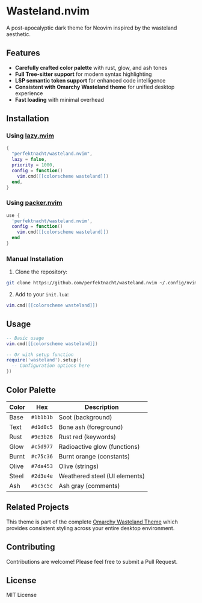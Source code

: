 # Wasteland.nvim

A post-apocalyptic dark theme for Neovim inspired by the wasteland aesthetic.

## Features

- **Carefully crafted color palette** with rust, glow, and ash tones
- **Full Tree-sitter support** for modern syntax highlighting
- **LSP semantic token support** for enhanced code intelligence
- **Consistent with Omarchy Wasteland theme** for unified desktop experience
- **Fast loading** with minimal overhead

## Installation

### Using [lazy.nvim](https://github.com/folke/lazy.nvim)

```lua
{
  "perfektnacht/wasteland.nvim",
  lazy = false,
  priority = 1000,
  config = function()
    vim.cmd([[colorscheme wasteland]])
  end,
}
```

### Using [packer.nvim](https://github.com/wbthomason/packer.nvim)

```lua
use {
  'perfektnacht/wasteland.nvim',
  config = function()
    vim.cmd([[colorscheme wasteland]])
  end
}
```

### Manual Installation

1. Clone the repository:
```bash
git clone https://github.com/perfektnacht/wasteland.nvim ~/.config/nvim/pack/themes/start/wasteland.nvim
```

2. Add to your `init.lua`:
```lua
vim.cmd([[colorscheme wasteland]])
```

## Usage

```lua
-- Basic usage
vim.cmd([[colorscheme wasteland]])

-- Or with setup function
require('wasteland').setup({
  -- Configuration options here
})
```

## Color Palette

| Color | Hex | Description |
|-------|-----|-------------|
| Base | `#1b1b1b` | Soot (background) |
| Text | `#d1d0c5` | Bone ash (foreground) |
| Rust | `#9e3b26` | Rust red (keywords) |
| Glow | `#c5d977` | Radioactive glow (functions) |
| Burnt | `#c75c36` | Burnt orange (constants) |
| Olive | `#7da453` | Olive (strings) |
| Steel | `#2d3e4e` | Weathered steel (UI elements) |
| Ash | `#5c5c5c` | Ash gray (comments) |

## Related Projects

This theme is part of the complete [Omarchy Wasteland Theme](https://github.com/perfektnacht/omarchy-wasteland-theme) which provides consistent styling across your entire desktop environment.

## Contributing

Contributions are welcome! Please feel free to submit a Pull Request.

## License

MIT License
